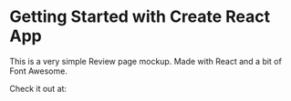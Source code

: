 # Getting Started with Create React App

This is a very simple Review page mockup. Made with React and a bit of Font Awesome.

Check it out at:
